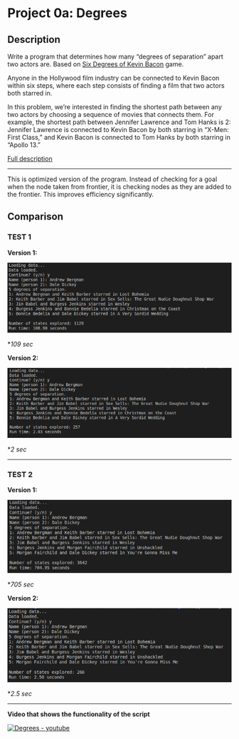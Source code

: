 # Project 0a: Degrees

## Description

Write a program that determines how many “degrees of separation” apart two actors are.  Based on [Six Degrees of Kevin Bacon](https://en.wikipedia.org/wiki/Six_Degrees_of_Kevin_Bacon) game.

Anyone in the Hollywood film industry can be connected to Kevin Bacon within six steps, where each step consists of finding a film that two actors both starred in.

In this problem, we’re interested in finding the shortest path between any two actors by choosing a sequence of movies that connects them. For example, the shortest path between Jennifer Lawrence and Tom Hanks is 2: Jennifer Lawrence is connected to Kevin Bacon by both starring in “X-Men: First Class,” and Kevin Bacon is connected to Tom Hanks by both starring in “Apollo 13.”

[Full description](https://cs50.harvard.edu/ai/projects/0/degrees/)

***

This is optimized version of the program. Instead of checking for a goal when the
node taken from frontier, it is checking nodes as they are added to the frontier. This improves efficiency significantly.


## Comparison

### TEST 1

**Version 1:**

![version1](https://raw.githubusercontent.com/akovalyo/CS50AI/master/week00/degrees/scr/scr_1.png)

**109 sec*

**Version 2:**

![version1](https://raw.githubusercontent.com/akovalyo/CS50AI/master/week00/degrees/scr/scr_1o.png)

**2 sec*

***

### TEST 2

**Version 1:**

![version2](https://raw.githubusercontent.com/akovalyo/CS50AI/master/week00/degrees/scr/scr_2.png)

**705 sec*

**Version 2:**

![version2](https://raw.githubusercontent.com/akovalyo/CS50AI/master/week00/degrees/scr/scr_2o.png)

**2.5 sec*


***

**Video that shows the functionality of the script**

[![Degrees - youtube](https://img.youtube.com/vi/QAjBharpQgU/0.jpg)](https://www.youtube.com/watch?v=QAjBharpQgU)